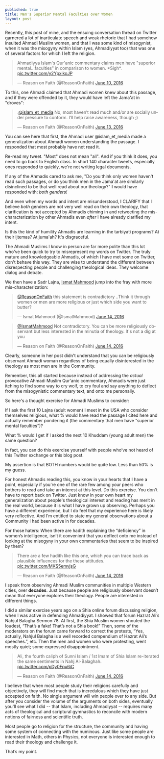 ```yaml
---
published: true
title: Men's Superior Mental Faculties over Women
layout: post
---
```

Recently, this post of mine, and the ensuing conversation thread on Twitter  garnered a lot of inarticulate speech and weak rhetoric that I had somehow insulted Ahmadi Muslim women, and that I was some kind of misogynist, when it was the misogyny within Islam (yes, Ahmadiyyat too) that was one of several factors for which I left the religion.

<blockquote class="twitter-tweet" data-lang="en"><p lang="en" dir="ltr">Ahmadiyya Islam&#39;s Qur&#39;anic commentary claims men have &quot;superior mental...faculties&quot; in comparison to women. *Sigh*. <a href="https://t.co/y2YpxikoJP">pic.twitter.com/y2YpxikoJP</a></p>&mdash; Reason on Faith (@ReasonOnFaith) <a href="https://twitter.com/ReasonOnFaith/status/741367106843860992">June 10, 2016</a></blockquote>
<script async src="//platform.twitter.com/widgets.js" charset="utf-8"></script>

To this, one Ahmadi claimed that Ahmadi women knew about this passage, and if they were offended by it, they would have left the Jama'at in "droves":

<blockquote class="twitter-tweet" data-lang="en"><p lang="en" dir="ltr">.<a href="https://twitter.com/islam_et_media">@islam_et_media</a> No, most haven’t read much and/or are socially under pressure to conform. I’ll help raise awareness, though ;)</p>&mdash; Reason on Faith (@ReasonOnFaith) <a href="https://twitter.com/ReasonOnFaith/status/742468107520839680">June 13, 2016</a></blockquote>
<script async src="//platform.twitter.com/widgets.js" charset="utf-8"></script>

You can see here that first, the Ahmadi user @islam_et_media made a generalization about Ahmadi women understanding the passage. I responded that most probably have not read it. 

Re-read my tweet. "Most" does not mean "all". And if you think it does, you need to go back to English class. In short 140 character tweets, especially ones responded to quickly, we're not writing legal documents.

If any of the Ahmadis cared to ask me, "Do you think only women haven't read such passages, or do you think men in the Jama'at are similarly disinclined to be that well read about our theology?" I would have responded with: _both genders!_

And even when my words and intent are misunderstood, I CLARIFY that I believe _both_ genders are not very well read on their own theology, that clarification is not accepted by Ahmadis chiming in and retweeting the mis-characterization by other Ahmadis even _after_ I have already clarified my intent.

Is this the kind of humility Ahmadis are learning in the tarbiyati programs? At their ijtemas? At juma'ah? It's disgraceful.

The Ahmadi Muslims I know in person are far more polite than this lot who've been quick to try to misrepresent my words on Twitter. The truly mature and knowledgeable Ahmadis, of which I have met some on Twitter, don't behave this way. They are wise to understand the different between disrespecting people and challenging theological ideas. They welcome dialog and debate.

We then have a Sadr Lajna, [Ismat Mahmood](https://twitter.com/IsmatMahmood) jump into the fray with more mis-characterization:

<blockquote class="twitter-tweet" data-lang="en"><p lang="en" dir="ltr"><a href="https://twitter.com/ReasonOnFaith">@ReasonOnFaith</a> this statement is contradictory ..Think it through women or men are more religious or just which side you want to butter?</p>&mdash; Ismat Mahmood (@IsmatMahmood) <a href="https://twitter.com/IsmatMahmood/status/742509420186243072">June 14, 2016</a></blockquote>
<script async src="//platform.twitter.com/widgets.js" charset="utf-8"></script>

<blockquote class="twitter-tweet" data-conversation="none" data-lang="en"><p lang="en" dir="ltr"><a href="https://twitter.com/IsmatMahmood">@IsmatMahmood</a> Not contradictory. You can be more religiously observant but less interested in the minutia of theology. It&#39;s not a dig at you</p>&mdash; Reason on Faith (@ReasonOnFaith) <a href="https://twitter.com/ReasonOnFaith/status/742526477099487232">June 14, 2016</a></blockquote>
<script async src="//platform.twitter.com/widgets.js" charset="utf-8"></script>

Clearly, someone in her post didn't understand that you can be religiously observant Ahmadi woman regardless of being equally disinterested in the theology as most men are in the Community.

Remember, this all started because instead of addressing the _actual_ provocative Ahmadi Muslim Qur'anic commentary, Ahmadis were just itching to find some way to cry wolf, to cry foul and say anything to deflect from the misogynistic commentary text, and onto me personally.

So here's a thought exercise for Ahmadi Muslims to consider:

If I ask the first 10 Lajna (adult women) I meet in the USA who consider themselves religious, what % would have read the passage I cited here and actually remember pondering it (the commentary that men have “superior mental faculties”)? 

What % would I get if I asked the next 10 Khuddam (young adult men) the same question?

In fact, you can do this exercise yourself with people who’ve not heard of this Twitter exchange or this blog post.

My assertion is that BOTH numbers would be quite low. Less than 50% is my guess. 

For honest Ahmadis reading this, you know in your hearts that I have a point, especially if you're one of the rare few among your peers who bothers to read and take an interest at this level. Do this exercise. You don't have to report back on Twitter. Just know in your own heart my generalization about people's theological interest and reading has merit in the real world, because it is what I have grown up observing. Perhaps you have a different experience, but I do feel that my experience here is likely very reflective. And I'm entitled to state my general observations about a Community I had been active in for decades.

For those haters: When there are hadith explaining the “deficiency” in women’s intelligence, isn’t it convenient that you deflect onto me instead of looking at the misogyny in your own commentaries that seem to be inspired by them?

<blockquote class="twitter-tweet" data-conversation="none" data-lang="en"><p lang="en" dir="ltr">There are a few hadith like this one, which you can trace back as plausible influences for the these attitudes. <a href="https://t.co/MKS5emvjsG">pic.twitter.com/MKS5emvjsG</a></p>&mdash; Reason on Faith (@ReasonOnFaith) <a href="https://twitter.com/ReasonOnFaith/status/742668132012195842">June 14, 2016</a></blockquote>
<script async src="//platform.twitter.com/widgets.js" charset="utf-8"></script>

I speak from observing Ahmadi Muslim communities in multiple Western cities, over **decades**. Just because people are religiously observant doesn’t mean that everyone explores their theology. People are interested in different things.

I did a similar exercise years ago on a Shia online forum discussing religion, when I was active in defending Ahmadiyyat. I showed that forum Hazrat Ali’s Nahjul Balagha Sermon 78. At first, the Shia Muslim women shouted the loudest, “That’s a fake! That’s not a Shia book!” Then, some of the moderators on the forum came forward to correct the protests, “Yes, actually, Nahjul Balagha is a well recorded compendium of Hazrat Ali’s speeches.”, etc. Then the men and women who were protesting, went mostly quiet; some expressed disappointment.

<blockquote class="twitter-tweet" data-conversation="none" data-lang="en"><p lang="en" dir="ltr">Ali, the fourth caliph of Sunni Islam / 1st Imam of Shia Islam re-iterated the same sentiments in Nahj Al-Balaghah. <a href="https://t.co/pDy0Fpu6iC">pic.twitter.com/pDy0Fpu6iC</a></p>&mdash; Reason on Faith (@ReasonOnFaith) <a href="https://twitter.com/ReasonOnFaith/status/742669744260648960">June 14, 2016</a></blockquote>
<script async src="//platform.twitter.com/widgets.js" charset="utf-8"></script>

I believe that when most people study their religions carefully and objectively, they will find much that is incredulous which they have just accepted on faith. No single argument will win people over to any side. But after you consider the volume of the arguments on both sides, eventually you'll see what I did -- that Islam, including Ahmadiyyat -- requires many acts of theological and scriptural gymnastics to reconcile with modern notions of fairness and scientific truth.

Most people go to religion for the structure, the community and having some system of connecting with the numinous. Just like some people are interested in Math, others in Physics, not everyone is interested enough to read their theology and challenge it.

That’s my point.